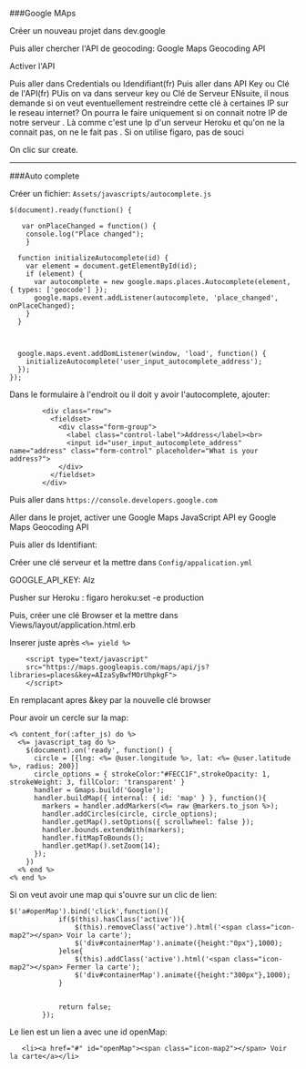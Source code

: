 ###Google MAps

Créer un nouveau projet dans dev.google

Puis aller chercher l'API de geocoding:
Google Maps Geocoding API

Activer l'API

Puis aller dans Credentials ou Idendifiant(fr)
Puis aller dans API Key ou Clé de l'API(fr)
PUis on va dans serveur key ou Clé de Serveur
ENsuite, il nous demande si on veut eventuellement restreindre cette clé à certaines IP sur le reseau internet?
On pourra le faire uniquement si on connait notre IP de notre serveur . Là comme c'est une Ip d'un serveur Heroku et qu'on ne la connait pas, on ne le fait pas .
Si on utilise figaro, pas de souci

On clic sur create.





------------------------------------------------------------------------
###Auto complete

Créer un fichier: ```Assets/javascripts/autocomplete.js```

```
$(document).ready(function() {

   var onPlaceChanged = function() {
    console.log("Place changed");
    }

  function initializeAutocomplete(id) {
    var element = document.getElementById(id);
    if (element) {
      var autocomplete = new google.maps.places.Autocomplete(element, { types: ['geocode'] });
      google.maps.event.addListener(autocomplete, 'place_changed', onPlaceChanged);
    }
  }



  google.maps.event.addDomListener(window, 'load', function() {
    initializeAutocomplete('user_input_autocomplete_address');
  });
});
```


Dans le formulaire à l'endroit ou il doit y avoir l'autocomplete, ajouter:

```
        <div class="row">
          <fieldset>
            <div class="form-group">
              <label class="control-label">Address</label><br>
              <input id="user_input_autocomplete_address" name="address" class="form-control" placeholder="What is your address?">
            </div>
          </fieldset>
        </div>
````

Puis aller dans ```https://console.developers.google.com```

Aller dans le projet, activer une Google Maps JavaScript API ey Google Maps Geocoding API

Puis aller ds Identifiant:

Créer une clé serveur et la mettre dans ```Config/appalication.yml```

GOOGLE_API_KEY: AIz

Pusher sur Heroku : figaro heroku:set -e production

Puis, créer une clé Browser et la mettre dans Views/layout/application.html.erb

Inserer juste après ```<%= yield %>```
```
    <script type="text/javascript"
    src="https://maps.googleapis.com/maps/api/js?libraries=places&key=AIzaSyBwfMOrUhpkgF">
    </script>
```
En remplacant apres &key par la nouvelle clé browser


Pour avoir un cercle sur la map:
```
<% content_for(:after_js) do %>
  <%= javascript_tag do %>
    $(document).on('ready', function() {
      circle = [{lng: <%= @user.longitude %>, lat: <%= @user.latitude %>, radius: 200}]
      circle_options = { strokeColor:"#FECC1F",strokeOpacity: 1, strokeWeight: 3, fillColor: 'transparent' }
      handler = Gmaps.build('Google');
      handler.buildMap({ internal: { id: 'map' } }, function(){
        markers = handler.addMarkers(<%= raw @markers.to_json %>);
        handler.addCircles(circle, circle_options);
        handler.getMap().setOptions({ scrollwheel: false });
        handler.bounds.extendWith(markers);
        handler.fitMapToBounds();
        handler.getMap().setZoom(14);
      });
    })
  <% end %>
<% end %>
```


Si on veut avoir une map qui s'ouvre sur un clic de lien:

```
$('a#openMap').bind('click',function(){
            if($(this).hasClass('active')){
                $(this).removeClass('active').html('<span class="icon-map2"></span> Voir la carte');
                $('div#containerMap').animate({height:"0px"},1000);
            }else{
                $(this).addClass('active').html('<span class="icon-map2"></span> Fermer la carte');
                $('div#containerMap').animate({height:"300px"},1000);
            }
            
            
            return false;
        });
````

   Le lien est un lien a avec une id openMap:
   
```
   <li><a href="#" id="openMap"><span class="icon-map2"></span> Voir la carte</a></li>
```
   
